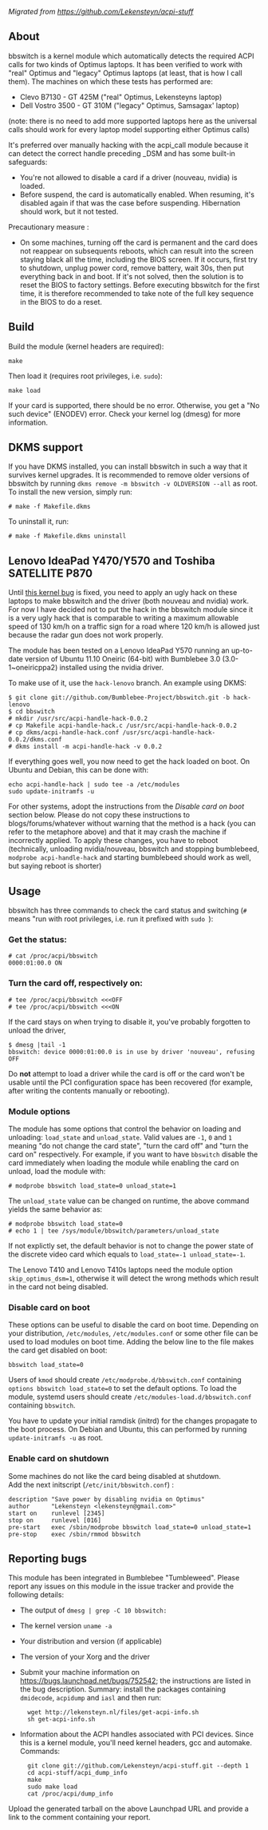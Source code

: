 *Migrated from https://github.com/Lekensteyn/acpi-stuff*

About
-----

bbswitch is a kernel module which automatically detects the required ACPI calls
for two kinds of Optimus laptops. It has been verified to work with "real"
Optimus and "legacy" Optimus laptops (at least, that is how I call them). The
machines on which these tests has performed are:

- Clevo B7130 - GT 425M ("real" Optimus, Lekensteyns laptop)
- Dell Vostro 3500 - GT 310M ("legacy" Optimus, Samsagax' laptop)

(note: there is no need to add more supported laptops here as the universal
calls should work for every laptop model supporting either Optimus calls)

It's preferred over manually hacking with the acpi_call module because it can
detect the correct handle preceding _DSM and has some built-in safeguards:

- You're not allowed to disable a card if a driver (nouveau, nvidia) is loaded.
- Before suspend, the card is automatically enabled. When resuming, it's
  disabled again if that was the case before suspending. Hibernation should
  work, but it not tested.

Precautionary measure : 
- On some machines, turning off the card is permanent and the card does not
  reappear on subsequents reboots, which can result into the screen staying
  black all the time, including the BIOS screen.
  If it occurs, first try to shutdown, unplug power cord, remove battery, wait
  30s, then put everything back in and boot. If it's not solved, then the
  solution is to reset the BIOS to factory settings. Before executing bbswitch
  for the first time, it is therefore recommended to take note of the full key
  sequence in the BIOS to do a reset. 

Build
-----

Build the module (kernel headers are required):

    make
Then load it (requires root privileges, i.e. `sudo`):

    make load
If your card is supported, there should be no error. Otherwise, you get a "No
such device" (ENODEV) error. Check your kernel log (dmesg) for more
information.

DKMS support
------------

If you have DKMS installed, you can install bbswitch in such a way that it
survives kernel upgrades. It is recommended to remove older versions of bbswitch
by running `dkms remove -m bbswitch -v OLDVERSION --all` as root. To install
the new version, simply run:

    # make -f Makefile.dkms

To uninstall it, run:

    # make -f Makefile.dkms uninstall

Lenovo IdeaPad Y470/Y570 and Toshiba SATELLITE P870
---------------------------------------------------
Until [this kernel bug](https://bugzilla.kernel.org/show_bug.cgi?id=42696) is
fixed, you need to apply an ugly hack on these laptops to make bbswitch and the
driver (both nouveau and nvidia) work. For now I have decided not to put the
hack in the bbswitch module since it is a very ugly hack that is comparable to
writing a maximum allowable speed of 130 km/h on a traffic sign for a road
where 120 km/h is allowed just because the radar gun does not work properly.

The module has been tested on a Lenovo IdeaPad Y570 running an up-to-date
version of Ubuntu 11.10 Oneiric (64-bit) with Bumblebee 3.0 (3.0-1~oneiricppa2)
installed using the nvidia driver.

To make use of it, use the `hack-lenovo` branch. An example using DKMS:

    $ git clone git://github.com/Bumblebee-Project/bbswitch.git -b hack-lenovo
    $ cd bbswitch
    # mkdir /usr/src/acpi-handle-hack-0.0.2
    # cp Makefile acpi-handle-hack.c /usr/src/acpi-handle-hack-0.0.2
    # cp dkms/acpi-handle-hack.conf /usr/src/acpi-handle-hack-0.0.2/dkms.conf
    # dkms install -m acpi-handle-hack -v 0.0.2
If everything goes well, you now need to get the hack loaded on boot. On
Ubuntu and Debian, this can be done with:

    echo acpi-handle-hack | sudo tee -a /etc/modules
    sudo update-initramfs -u
For other systems, adopt the instructions from the *Disable card on boot*
section below. Please do not copy these instructions to blogs/forums/whatever
without warning that the method is a hack (you can refer to the metaphore above)
and that it may crash the machine if incorrectly applied. To apply these
changes, you have to reboot (technically, unloading nvidia/nouveau, bbswitch and
stopping bumblebeed, `modprobe acpi-handle-hack` and starting bumblebeed should
work as well, but saying reboot is shorter)

Usage
-----

bbswitch has three commands to check the card status and switching 
(`#` means "run with root privileges, i.e. run it prefixed with `sudo `):

### Get the status:

    # cat /proc/acpi/bbswitch  
    0000:01:00.0 ON

### Turn the card off, respectively on:

    # tee /proc/acpi/bbswitch <<<OFF
    # tee /proc/acpi/bbswitch <<<ON
If the card stays on when trying to disable it, you've probably forgotten to
unload the driver,

    $ dmesg |tail -1
    bbswitch: device 0000:01:00.0 is in use by driver 'nouveau', refusing OFF

Do **not** attempt to load a driver while the card is off or the card won't be
usable until the PCI configuration space has been recovered (for example, after
writing the contents manually or rebooting).

### Module options

The module has some options that control the behavior on loading and unloading:
`load_state` and `unload_state`. Valid values are `-1`, `0` and `1` meaning "do
not change the card state", "turn the card off" and "turn the card on"
respectively. For example, if you want to have `bbswitch` disable the card
immediately when loading the module while enabling the card on unload, load the
module with:

    # modprobe bbswitch load_state=0 unload_state=1

The `unload_state` value can be changed on runtime, the above command yields the
same behavior as:

    # modprobe bbswitch load_state=0
    # echo 1 | tee /sys/module/bbswitch/parameters/unload_state

If not explictly set, the default behavior is not to change the power state of
the discrete video card which equals to `load_state=-1 unload_state=-1`.

The Lenovo T410 and Lenovo T410s laptops need the module option
`skip_optimus_dsm=1`, otherwise it will detect the wrong methods which result in
the card not being disabled.

### Disable card on boot

These options can be useful to disable the card on boot time. Depending on your
distribution, `/etc/modules`, `/etc/modules.conf` or some other file can be used
to load modules on boot time. Adding the below line to the file makes the card
get disabled on boot:

    bbswitch load_state=0

Users of `kmod` should create `/etc/modprobe.d/bbswitch.conf` containing
`options bbswitch load_state=0` to set the default options. To load the module,
systemd users should create `/etc/modules-load.d/bbswitch.conf` containing
`bbswitch`.

You have to update your initial ramdisk (initrd) for the changes propagate to
the boot process. On Debian and Ubuntu, this can performed by running
`update-initramfs -u` as root.

### Enable card on shutdown

Some machines do not like the card being disabled at shutdown.  
Add the next initscript (`/etc/init/bbswitch.conf`) :

    description "Save power by disabling nvidia on Optimus"
    author      "Lekensteyn <lekensteyn@gmail.com>"
    start on    runlevel [2345]
    stop on     runlevel [016]
    pre-start   exec /sbin/modprobe bbswitch load_state=0 unload_state=1
    pre-stop    exec /sbin/rmmod bbswitch 

Reporting bugs
--------------

This module has been integrated in Bumblebee "Tumbleweed". Please report any
issues on this module in the issue tracker and provide the following details:

- The output of `dmesg | grep -C 10 bbswitch:`
- The kernel version `uname -a`
- Your distribution and version (if applicable)
- The version of your Xorg and the driver
- Submit your machine information on https://bugs.launchpad.net/bugs/752542;
  the instructions are listed in the bug description. Summary: install the
  packages containing `dmidecode`, `acpidump` and `iasl` and then run:

        wget http://lekensteyn.nl/files/get-acpi-info.sh
        sh get-acpi-info.sh
- Information about the ACPI handles associated with PCI devices. Since this is
  a kernel module, you'll need kernel headers, gcc and automake. Commands:

        git clone git://github.com/Lekensteyn/acpi-stuff.git --depth 1
        cd acpi-stuff/acpi_dump_info
        make
        sudo make load
        cat /proc/acpi/dump_info

Upload the generated tarball on the above Launchpad URL and provide a link to
the comment containing your report.
